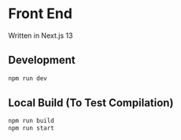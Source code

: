 # Front End

Written in Next.js 13

## Development

```bash
npm run dev
```

## Local Build (To Test Compilation)

```bash
npm run build
npm run start
```
